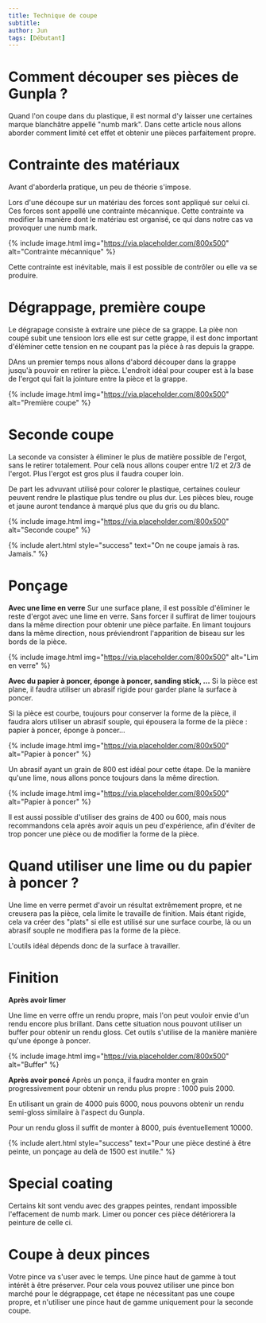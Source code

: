 ```yaml
---
title: Technique de coupe 
subtitle:
author: Jun
tags: [Débutant]
---
```


# Comment découper ses pièces de Gunpla ?
Quand l'on coupe dans du plastique, il est normal d'y laisser une certaines marque blanchâtre appellé "numb mark". Dans cette article nous allons aborder comment limité cet effet et obtenir une pièces parfaitement propre.

# Contrainte des matériaux

Avant d'aborderla pratique, un peu de théorie s'impose. 

Lors d'une découpe sur un matériau des forces sont appliqué sur celui ci. Ces forces sont appellé une contrainte mécannique. Cette contrainte va modifier la manière dont le matériau est organisé, ce qui dans notre cas va provoquer une numb mark.

{% include image.html img="https://via.placeholder.com/800x500" alt="Contrainte mécannique" %}

Cette contrainte est inévitable, mais il est possible de contrôler ou elle va se produire.

# Dégrappage, première coupe

Le dégrapage consiste à extraire une pièce de sa grappe. La pièe non coupé subit une tensioon lors elle est sur cette grappe, il est donc important d'éléminer cette tension en ne coupant pas la pièce à ras depuis la grappe.

DAns un premier temps nous allons d'abord découper dans la grappe jusqu'à pouvoir en retirer la pièce. L'endroit idéal pour couper est à la base de l'ergot qui fait la jointure entre la pièce et la grappe.

{% include image.html img="https://via.placeholder.com/800x500" alt="Première coupe" %}

# Seconde coupe

La seconde va consister à éliminer le plus de matière possible de l'ergot, sans le retirer totalement. Pour celà nous allons couper entre 1/2 et 2/3 de l'ergot. Plus l'ergot est gros plus il faudra couper loin.

De part les advuvant utilisé pour colorer le plastique, certaines couleur peuvent rendre le plastique plus tendre ou plus dur. Les pièces bleu, rouge et jaune auront tendance à marqué plus que du gris ou du blanc.

{% include image.html img="https://via.placeholder.com/800x500" alt="Seconde coupe" %}

{% include alert.html style="success" text="On ne coupe jamais à ras. Jamais." %}

# Ponçage

**Avec une lime en verre**
Sur une surface plane, il est possible d'éliminer le reste d'ergot avec une lime en verre. Sans forcer il suffirat de limer toujours dans la même direction pour obtenir une pièce parfaite. En limant toujours dans la même direction, nous préviendront l'apparition de biseau sur les bords de la pièce.

{% include image.html img="https://via.placeholder.com/800x500" alt="Lim en verre" %}

**Avec du papier à poncer, éponge à poncer, sanding stick, ...**
Si la pièce est plane, il faudra utiliser un abrasif rigide pour garder plane la surface à poncer.

Si la pièce est courbe, toujours pour conserver la forme de la pièce, il faudra alors utiliser un abrasif souple, qui épousera la forme de la pièce : papier à poncer, éponge à poncer...

{% include image.html img="https://via.placeholder.com/800x500" alt="Papier à poncer" %}

Un abrasif ayant un grain de 800 est idéal pour cette étape. De la manière qu'une lime, nous allons ponce toujours dans la même direction. 

{% include image.html img="https://via.placeholder.com/800x500" alt="Papier à poncer" %}

Il est aussi possible d'utiliser des grains de 400 ou 600, mais nous recommandons cela après avoir aquis un peu d'expérience, afin d'éviter de trop poncer une pièce ou de modifier la forme de la pièce.

# Quand utiliser une lime ou du papier à poncer ?

Une lime en verre permet d'avoir un résultat extrêmement propre, et ne creusera pas la pièce, cela limite le travaille de finition. Mais étant rigide, cela va créer des "plats" si elle est utilisé sur une surface courbe, là ou un abrasif souple ne modifiera pas la forme de la pièce.

L'outils idéal dépends donc de la surface à travailler.

# Finition

**Après avoir limer**

Une lime en verre offre un rendu propre, mais l'on peut vouloir envie d'un rendu encore plus brillant. Dans cette situation nous pouvont utiliser un buffer pour obtenir un rendu gloss. Cet outils s'utilise de la manière manière qu'une éponge à poncer.

{% include image.html img="https://via.placeholder.com/800x500" alt="Buffer" %}

**Après avoir poncé**
Après un ponça, il faudra monter en grain progressivement pour obtenir un rendu plus propre : 1000 puis 2000.

En utilisant un grain de 4000 puis 6000, nous pouvons obtenir un rendu semi-gloss similaire à l'aspect du Gunpla.

Pour un rendu gloss il suffit de monter à 8000, puis éventuellement 10000.

{% include alert.html style="success" text="Pour une pièce destiné à être peinte, un ponçage au delà de 1500 est inutile." %}

# Special coating 

Certains kit sont vendu avec des grappes peintes, rendant impossible l'effacement de numb mark. Limer ou poncer ces pièce détériorera la peinture de celle ci.

# Coupe à deux pinces
Votre pince va s'user avec le temps. Une pince haut de gamme à tout intérêt à être préserver. Pour cela vous pouvez utiliser une pince bon marché pour le dégrappage, cet étape ne nécessitant pas une coupe propre, et n'utiliser une pince haut de gamme uniquement pour la seconde coupe. 
